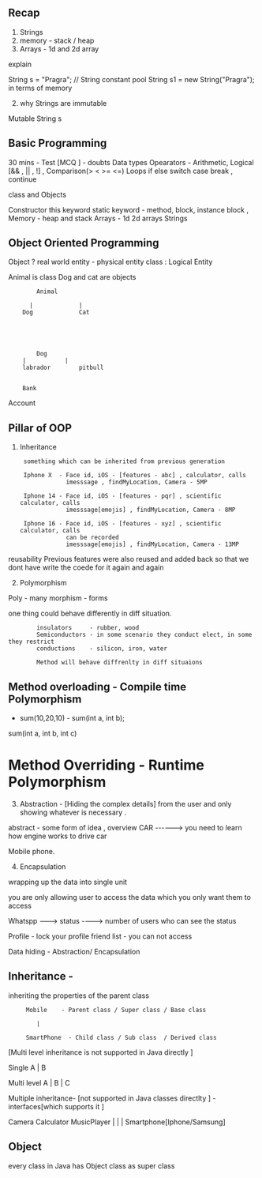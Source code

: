 ## Recap 


1. Strings 
2. memory - stack / heap 
3. Arrays - 1d and 2d array 


explain 

String s = "Pragra";  // String constant pool 
String s1 = new String("Pragra");
in terms of memory 


2. why Strings are immutable 

Mutable String s





## Basic Programming
30 mins - Test [MCQ ] - doubts 
Data types 
Opearators - Arithmetic, Logical [&& , || , !] , Comparison(> <  >= <=)
Loops 
if else 
switch case 
break  , continue 

class and Objects 

Constructor 
this keyword 
static keyword - method, block, instance block , 
Memory - heap and stack
Arrays - 1d 2d arrays 
Strings  

## Object Oriented Programming 


Object ? real world entity - physical entity 
class : Logical Entity 

Animal is class 
Dog and cat are objects 

            Animal 

          |             |
        Dog             Cat





            Dog
        |           |
        labrador        pitbull


        Bank
Account 


## Pillar of OOP
1. Inheritance 

        something which can be inherited from previous generation 

        Iphone X  - Face id, iOS - [features - abc] , calculator, calls
                    imesssage , findMyLocation, Camera - 5MP 
        
        Iphone 14 - Face id, iOS - [features - pqr] , scientific calculator, calls
                    imesssage[emojis] , findMyLocation, Camera - 8MP

        Iphone 16 - Face id, iOS - [features - xyz] , scientific calculator, calls  
                    can be recorded
                    imesssage[emojis] , findMyLocation, Camera - 13MP
            
reusability 
Previous features were also reused and added back so that we dont have write the coede for it 
again and again 


2. Polymorphism

Poly - many 
morphism - forms 

one thing could behave differently in diff situation. 

            insulators     - rubber, wood
            Semiconductors - in some scenario they conduct elect, in some they restrict
            conductions    - silicon, iron, water 

            Method will behave diffrenlty in diff situaions 

Method overloading  - Compile time Polymorphism  
-   
- sum(10,20,10)      -
sum(int a, int b); 

sum(int a, int b, int c)


# Method Overriding -  Runtime Polymorphism  


3. Abstraction - [Hiding the complex details] from the user and only showing whatever is necessary . 


 abstract - some form of idea , overview 
CAR ------> you need to learn how engine  works to drive car 


Mobile phone. 



4. Encapsulation

wrapping up the data into single unit 

you are only allowing user to access the data which you only want them to access 

Whatspp ---> status ----> number of users who can see the status 

Profile - lock your profile 
friend list - you can not access 




Data hiding - Abstraction/ Encapsulation



## Inheritance - 


inheriting the properties of the parent class 

         Mobile    - Parent class / Super class / Base class
            
            |

         SmartPhone  - Child class / Sub class  / Derived class 


[Multi level inheritance is not supported in Java directly ]


Single
A
|
B


Multi level
A
|
B
|
C

Multiple inheritance- 
[not supported in Java classes directlty ] - interfaces[which supports it ] 
          
Camera    Calculator    MusicPlayer
      |      |        |
         Smartphone[Iphone/Samsung]
            
                  


## Object 

every class in Java has Object class as super class 





























